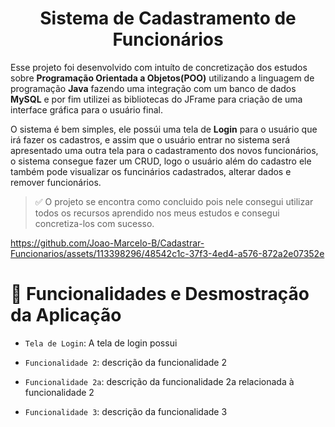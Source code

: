 <h1 align="center" >Sistema de Cadastramento de Funcionários </h1>

Esse projeto foi desenvolvido com intuíto de concretização dos estudos sobre **Programação Orientada a Objetos(POO)** utilizando a linguagem de programação **Java** fazendo uma integração com um banco de dados **MySQL** e por fim utilizei as bibliotecas do JFrame para criação de uma interface gráfica para o usuário final.

O sistema é bem simples, ele possúi uma tela de **Login** para o usuário que irá fazer os cadastros, e assim que o usuário entrar no sistema será apresentado uma outra tela para o cadastramento dos novos funcionários, o sistema consegue fazer um CRUD, logo o usuário além do cadastro ele também pode visualizar os funcinários cadastrados, alterar dados e remover funcionários.

> ✅ O projeto se encontra como concluido pois nele consegui utilizar todos os recursos aprendido nos meus estudos e consegui concretiza-los com sucesso.

https://github.com/Joao-Marcelo-B/Cadastrar-Funcionarios/assets/113398296/48542c1c-37f3-4ed4-a576-872a2e07352e

# :hammer: Funcionalidades e Desmostração da Aplicação

- `Tela de Login`: A tela de login possui 


- `Funcionalidade 2`: descrição da funcionalidade 2
- `Funcionalidade 2a`: descrição da funcionalidade 2a relacionada à funcionalidade 2
- `Funcionalidade 3`: descrição da funcionalidade 3

<!--
# Índice 

* [Título e Imagem de capa](#Título-e-Imagem-de-capa)
* [Badges](#badges)
* [Índice](#índice)
* [Descrição do Projeto](#descrição-do-projeto)
* [Status do Projeto](#status-do-Projeto)
* [Funcionalidades e Demonstração da Aplicação](#funcionalidades-e-demonstração-da-aplicação)
* [Acesso ao Projeto](#acesso-ao-projeto)
* [Tecnologias utilizadas](#tecnologias-utilizadas)
* [Pessoas Desenvolvedoras do Projeto](#pessoas-desenvolvedoras)
* [Licença](#licença)
* [Conclusão](#conclusão) -->
